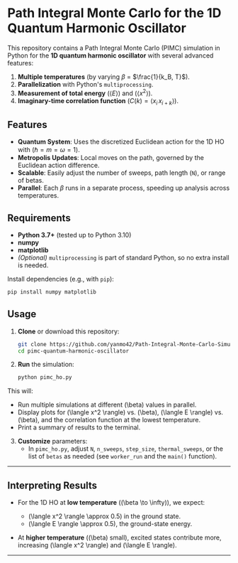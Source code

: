 # Path Integral Monte Carlo for the 1D Quantum Harmonic Oscillator

This repository contains a Path Integral Monte Carlo (PIMC) simulation in Python for the **1D quantum harmonic oscillator** with several advanced features:

1. **Multiple temperatures** (by varying $\beta$ = $\frac{1}{k_B, T}$).
2. **Parallelization** with Python's `multiprocessing`.
3. **Measurement of total energy** ($\langle E \rangle$) and ($\langle x^2 \rangle$).
4. **Imaginary-time correlation function** ($C(k) = \langle x_i \, x_{i+k}\rangle$).

## Features

- **Quantum System**: Uses the discretized Euclidean action for the 1D HO with $(\hbar = m = \omega = 1)$.
- **Metropolis Updates**: Local moves on the path, governed by the Euclidean action difference.
- **Scalable**: Easily adjust the number of sweeps, path length (`N`), or range of betas.
- **Parallel**: Each $\beta$ runs in a separate process, speeding up analysis across temperatures.

## Requirements

- **Python 3.7+** (tested up to Python 3.10)
- **numpy**
- **matplotlib**
- *(Optional)* `multiprocessing` is part of standard Python, so no extra install is needed.

Install dependencies (e.g., with `pip`):
```bash
pip install numpy matplotlib
```

## Usage

1. **Clone** or download this repository:
   ```bash
   git clone https://github.com/yanmo42/Path-Integral-Monte-Carlo-Simulation
   cd pimc-quantum-harmonic-oscillator
   ```
   
2. **Run** the simulation:
   ```bash
   python pimc_ho.py
   ```

This will:
   - Run multiple simulations at different \(\beta\) values in parallel.
   - Display plots for \(\langle x^2 \rangle\) vs. \(\beta\), \(\langle E \rangle\) vs. \(\beta\), and the correlation function at the lowest temperature.
   - Print a summary of results to the terminal.

3. **Customize** parameters:
   - In `pimc_ho.py`, adjust `N`, `n_sweeps`, `step_size`, `thermal_sweeps`, or the list of `betas` as needed (see `worker_run` and the `main()` function).

---

## Interpreting Results

- For the 1D HO at **low temperature** (\(\beta \to \infty\)), we expect:
  - \(\langle x^2 \rangle \approx 0.5\) in the ground state.
  - \(\langle E \rangle \approx 0.5\), the ground-state energy.

- At **higher temperature** (\(\beta\) small), excited states contribute more, increasing \(\langle x^2 \rangle\) and \(\langle E \rangle\).

---

